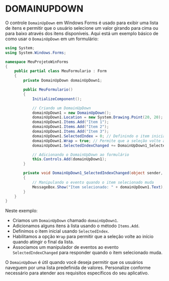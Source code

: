 # DOMAINUPDOWN
O controle `DomainUpDown` em Windows Forms é usado para exibir uma lista de itens e permitir que o usuário selecione um valor girando para cima ou para baixo através dos itens disponíveis. Aqui está um exemplo básico de como usar o `DomainUpDown` em um formulário:

```csharp
using System;
using System.Windows.Forms;

namespace MeuProjetoWinForms
{
    public partial class MeuFormulario : Form
    {
        private DomainUpDown domainUpDown1;

        public MeuFormulario()
        {
            InitializeComponent();

            // Criando um DomainUpDown
            domainUpDown1 = new DomainUpDown();
            domainUpDown1.Location = new System.Drawing.Point(20, 20);
            domainUpDown1.Items.Add("Item 1");
            domainUpDown1.Items.Add("Item 2");
            domainUpDown1.Items.Add("Item 3");
            domainUpDown1.SelectedIndex = 0; // Definindo o item inicial
            domainUpDown1.Wrap = true; // Permite que a seleção volte ao início quando atingir o final
            domainUpDown1.SelectedIndexChanged += DomainUpDown1_SelectedIndexChanged;

            // Adicionando o DomainUpDown ao formulário
            this.Controls.Add(domainUpDown1);
        }

        private void DomainUpDown1_SelectedIndexChanged(object sender, EventArgs e)
        {
            // Manipulando o evento quando o item selecionado muda
            MessageBox.Show("Item selecionado: " + domainUpDown1.Text);
        }
    }
}
```

Neste exemplo:

- Criamos um `DomainUpDown` chamado `domainUpDown1`.
- Adicionamos alguns itens à lista usando o método `Items.Add`.
- Definimos o item inicial usando `SelectedIndex`.
- Habilitamos a opção `Wrap` para permitir que a seleção volte ao início quando atingir o final da lista.
- Associamos um manipulador de eventos ao evento `SelectedIndexChanged` para responder quando o item selecionado muda.

O `DomainUpDown` é útil quando você deseja permitir que os usuários naveguem por uma lista predefinida de valores. Personalize conforme necessário para atender aos requisitos específicos do seu aplicativo.